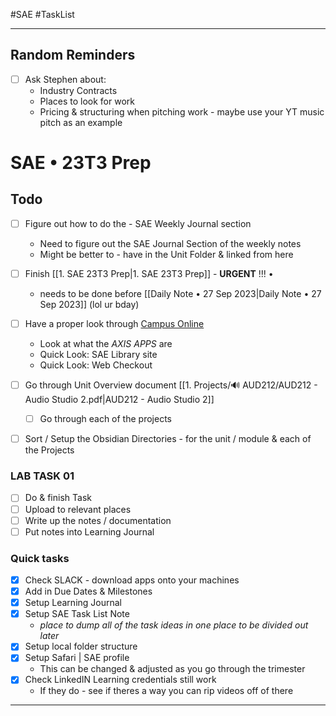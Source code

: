 #SAE #TaskList
- - -
## Random Reminders

- [ ] Ask Stephen about: 
	- Industry Contracts 
	- Places to look for work
	- Pricing & structuring when pitching work - maybe use your YT music pitch as an example



# SAE • 23T3 Prep
## Todo 

- [ ] Figure out how to do the - SAE Weekly Journal section
	- Need to figure out the SAE Journal Section of the weekly notes
	- Might be better to - have in the Unit Folder & linked from here
- [ ] Finish [[1. SAE 23T3 Prep|1. SAE 23T3 Prep]] - **URGENT** !!! • 
	- needs to be done before [[Daily Note • 27 Sep 2023|Daily Note • 27 Sep 2023]] (lol ur bday)

- [ ] Have a proper look through [Campus Online](https://moodle-sae-au.axis.navitas.com/my/) 
	- Look at what the *AXIS APPS* are
	- Quick Look: SAE Library site
	- Quick Look: Web Checkout

- [ ] Go through Unit Overview document [[1. Projects/🔊 AUD212/AUD212 - Audio Studio 2.pdf|AUD212 - Audio Studio 2]]
	- [ ] Go through each of the projects

- [ ] Sort / Setup the Obsidian Directories - for the unit / module & each of the Projects

### LAB TASK 01
- [ ] Do & finish Task
- [ ] Upload to relevant places
- [ ] Write up the notes / documentation 
- [ ] Put notes into Learning Journal

###  Quick tasks
- [x] Check SLACK - download apps onto your machines
- [x] Add in Due Dates & Milestones
- [x] Setup Learning Journal
- [x] Setup SAE Task List Note 
	- *place to dump all of the task ideas in one place to be divided out later*
- [x] Setup local folder structure
- [x] Setup Safari | SAE profile
	- This can be changed & adjusted as you go through the trimester
- [x] Check LinkedIN Learning credentials still work
	- If they do - see if theres a way you can rip videos off of there



- - -















